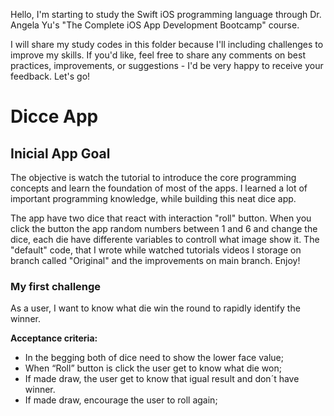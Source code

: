 Hello, I'm starting to study the Swift iOS programming language through Dr. Angela Yu's "The Complete iOS App Development Bootcamp" course.

I will share my study codes in this folder because I'll including challenges to improve my skills. If you'd like, feel free to share any comments on best practices, improvements, or suggestions - I'd be very happy to receive your feedback. Let's go!

# Dicce App
## Inicial App Goal 
The objective is watch the tutorial to introduce the core programming concepts and learn the foundation of most of the apps. I learned a lot of important programming knowledge, while building this neat dice app.

The app have two dice that react with interaction "roll" button. When you click the button the app random numbers between 1 and 6 and change the dice, each die have differente variables to controll what image show it. The "default" code, that I wrote while watched tutorials videos I storage on branch called "Original" and the improvements on main branch. Enjoy!

### My first challenge
As a user, I want to know what die win the round to rapidly identify the winner.

**Acceptance criteria:**

- In the begging both of dice need to show the lower face value;
- When “Roll” button is click the user get to know what die won;
- If made draw, the user get to know that igual result and don´t have winner.
- If made draw, encourage the user to roll again;
